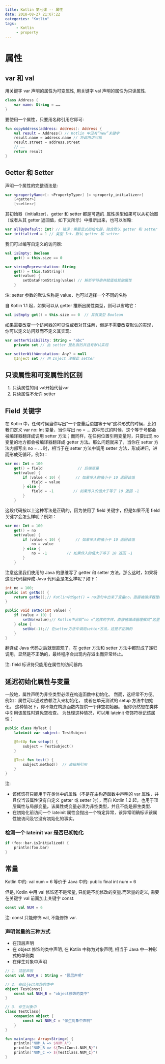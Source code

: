 ```yaml
---
title: Kotlin 第七课 -- 属性
date: 2018-08-27 21:07:22
categories: "Kotlin"
tags:
     - Kotlin
     - property
---
```


# 属性

## var 和 val

用关键字 var 声明的属性为可变属性, 用关键字 val 声明的属性为只读属性.

<!-- more -->

```kotlin
class Address {
    var name: String = ……
}
```

要使用一个属性，只要用名称引用它即可:

```kotlin
fun copyAddress(address: Address): Address {
    val result = Address() // Kotlin 中没有“new”关键字
    result.name = address.name // 将调用访问器
    result.street = address.street
    // ……
    return result
}
```

## Getter 和 Setter

声明一个属性的完整语法是:

```kotlin
var <propertyName>[: <PropertyType>] [= <property_initializer>]
    [<getter>]
    [<setter>]
```

其初始器（initializer）、getter 和 setter 都是可选的.
属性类型如果可以从初始器 （或者从其 getter 返回值，如下文所示）中推断出来，也可以省略:

```kotlin
var allByDefault: Int? // 错误：需要显式初始化器，隐含默认 getter 和 setter
var initialized = 1 // 类型 Int、默认 getter 和 setter
```

我们可以编写自定义的访问器:

```kotlin
val isEmpty: Boolean
    get() = this.size == 0
```

```kotlin
var stringRepresentation: String
    get() = this.toString()
    set(value) {
        setDataFromString(value) // 解析字符串并赋值给其他属性
    }
```

注: setter 参数的默认名称是 value，也可以选择一个不同的名称

自 Kotlin 1.1 起，如果可以从 getter 推断出属性类型，则可以省略它：

```kotlin
val isEmpty get() = this.size == 0  // 具有类型 Boolean
```

如果需要改变一个访问器的可见性或者对其注解，但是不需要改变默认的实现， 你可以定义访问器而不定义其实现:

```kotlin
var setterVisibility: String = "abc"
    private set // 此 setter 是私有的并且有默认实现

var setterWithAnnotation: Any? = null
    @Inject set // 用 Inject 注解此 setter
```

## 只读属性和可变属性的区别

1. 只读属性的用 val开始代替var
2. 只读属性不允许 setter

## Field 关键字

在 Kotlin 中，任何时候当你写出“一个变量后边加等于号”这种形式的时候，比如我们定义 var no: Int 变量，当你写出 no = ... 这种形式的时候，这个等于号都会被编译器翻译成调用 setter 方法；而同样，在任何位置引用变量时，只要出现 no 变量的地方都会被编译器翻译成 getter 方法。那么问题就来了，当你在 setter 方法内部写出 no = ... 时，相当于在 setter 方法中调用 setter 方法，形成递归，进而形成死循环，例如：

```kotlin
var no: Int = 100
    get() = field                // 后端变量
    set(value) {
        if (value < 10) {       // 如果传入的值小于 10 返回该值
            field = value
        } else {
            field = -1         // 如果传入的值大于等于 10 返回 -1
        }
    }
```

这段代码按以上这种写法是正确的，因为使用了 field 关键字，但是如果不用 field 关键字会怎么样呢？例如：

```kotlin
var no: Int = 100
    get() = no
    set(value) {
        if (value < 10) {       // 如果传入的值小于 10 返回该值
            no = value
        } else {
            no = -1         // 如果传入的值大于等于 10 返回 -1
        }
    }
```

注意这里我们使用的 Java 的思维写了 getter 和 setter 方法，那么这时，如果将这段代码翻译成 Java 代码会是怎么样呢？如下：

```java
int no = 100;
public int getNo() {
    return getNo();// Kotlin中的get() = no语句中出来了变量no，直接被编译器理解成“调用getter方法”
}

public void setNo(int value) {
    if (value < 10) {
        setNo(value);// Kotlin中出现“no =”这样的字样，直接被编译器理解成“这里要调用setter方法”
    } else {
        setNo(-1);// 在setter方法中调用setter方法，这是不正确的
    }
}
```

翻译成 Java 代码之后就很直观了，在 getter 方法和 setter 方法中都形成了递归调用，显然是不正确的，最终程序会出现内存溢出而异常终止。

注: field 标识符只能用在属性的访问器内.

## 延迟初始化属性与变量

一般地，属性声明为非空类型必须在构造函数中初始化。 然而，这经常不方便。例如：属性可以通过依赖注入来初始化， 或者在单元测试的 setup 方法中初始化。 这种情况下，你不能在构造函数内提供一个非空初始器。 但你仍然想在类体中引用该属性时避免空检查。
为处理这种情况，可以用 lateinit 修饰符标记该属性：

```kotlin
public class MyTest {
    lateinit var subject: TestSubject

    @SetUp fun setup() {
        subject = TestSubject()
    }

    @Test fun test() {
        subject.method()  // 直接解引用
    }
}
```

注:

- 该修饰符只能用于在类体中的属性（不是在主构造函数中声明的 var 属性，并且仅当该属性没有自定义 getter 或 setter 时），而自 Kotlin 1.2 起，也用于顶层属性与局部变量。该属性或变量必须为非空类型，并且不能是原生类型.
- 在初始化前访问一个 lateinit 属性会抛出一个特定异常，该异常明确标识该属性被访问及它没有初始化的事实。

### 检测一个 lateinit var 是否已初始化

```kotlin
if (foo::bar.isInitialized) {
    println(foo.bar)
}
```

## 常量

Kotlin 中的:
    val num = 6
等价于 Java 中的:
    public final int num = 6

但是, Kotlin 中用 val 修饰还不是常量, 只能是不能修改的变量.而常量的定义, 需要在关键字 val 前面加上关键字 const:

```kotlin
const val NUM = 6
```

注: const 只能修饰 val, 不能修饰 var.

### 声明常量的三种方式

- 在顶层声明
- 在 object 修饰的类中声明, 在 Kotlin 中称为对象声明, 相当于 Java 中一种形式的单例类
- 在伴生对象中声明

```kotlin
// 1. 顶层声明
const val NUM_A : String = "顶层声明"

// 2. 在object修饰的类中
object TestConst{
    const val NUM_B = "object修饰的类中"
}

// 3. 伴生对象中
class TestClass{
    companion object {
        const val NUM_C = "伴生对象中声明"
    }
}

fun main(args: Array<String>) {
    println("NUM_A => $NUM_A")
    println("NUM_B => ${TestConst.NUM_B}")
    println("NUM_C => ${TestClass.NUM_C}")
}
```